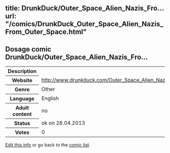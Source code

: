 title: DrunkDuck/Outer_Space_Alien_Nazis_Fro...
url: "/comics/DrunkDuck_Outer_Space_Alien_Nazis_From_Outer_Space.html"
---
Dosage comic DrunkDuck/Outer_Space_Alien_Nazis_Fro...
-----------------------------------------

<p id="msg"></p>
<script type="text/javascript">
if (window.location.search === '?edit_info_mail=sent_ok') {
  var elem = document.getElementById("msg");
  elem.innerHTML = 'Edited information sucessfully sent.';
  elem.className = 'ok';
}
</script>
<table class="comicinfo">
<tr>
<th>Description</th><td></td>
</tr>
<tr>
<th>Website</th><td><a href="http://www.drunkduck.com/Outer_Space_Alien_Nazis_From_Outer_Space/">http://www.drunkduck.com/Outer_Space_Alien_Nazis_From_Outer_Space/</a></td>
</tr>
<tr>
<th>Genre</th><td>Other</td>
</tr>
<tr>
<th>Language</th><td>English</td>
</tr>
<tr>
<th>Adult content</th><td>no</td>
</tr>
<tr>
<th>Status</th><td>ok on 26.04.2013</td>
</tr>
<tr>
<th>Votes</th><td>0</td>
</tr>
</table>

[Edit this info](DrunkDuck_Outer_Space_Alien_Nazis_From_Outer_Space_edit.html) or go back to the [comic list](../comic-index.html).
